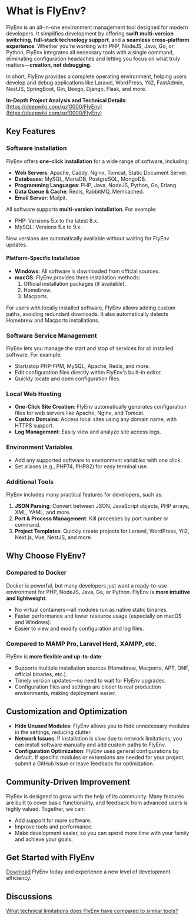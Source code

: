 # What is FlyEnv?

FlyEnv is an all-in-one environment management tool designed for modern developers. It simplifies development by offering **swift multi-version switching**, **full-stack technology support**, and a **seamless cross-platform experience**. Whether you're working with PHP, NodeJS, Java, Go, or Python, FlyEnv integrates all necessary tools with a single command, eliminating configuration headaches and letting you focus on what truly matters—**creation, not debugging**.

In short, FlyEnv provides a complete operating environment, helping users develop and debug applications like Laravel, WordPress, Yii2, FastAdmin, NestJS, SpringBoot, Gin, Beego, Django, Flask, and more.

**In-Depth Project Analysis and Technical Details**: [https://deepwiki.com/xpf0000/FlyEnv](https://deepwiki.com/xpf0000/FlyEnv)

## Key Features

### Software Installation
FlyEnv offers **one-click installation** for a wide range of software, including:

- **Web Servers**: Apache, Caddy, Nginx, Tomcat, Static Document Server.
- **Databases**: MySQL, MariaDB, PostgreSQL, MongoDB.
- **Programming Languages**: PHP, Java, NodeJS, Python, Go, Erlang.
- **Data Queue & Cache**: Redis, RabbitMQ, Memcached.
- **Email Server**: Mailpit.

All software supports **multi-version installation**. For example:
- PHP: Versions 5.x to the latest 8.x.
- MySQL: Versions 5.x to 9.x.

New versions are automatically available without waiting for FlyEnv updates.

#### Platform-Specific Installation
- **Windows**: All software is downloaded from official sources.
- **macOS**: FlyEnv provides three installation methods:
   1. Official installation packages (if available).
   2. Homebrew.
   3. Macports.

For users with locally installed software, FlyEnv allows adding custom paths, avoiding redundant downloads. It also automatically detects Homebrew and Macports installations.

### Software Service Management
FlyEnv lets you manage the start and stop of services for all installed software. For example:
- Start/stop PHP-FPM, MySQL, Apache, Redis, and more.
- Edit configuration files directly within FlyEnv's built-in editor.
- Quickly locate and open configuration files.

### Local Web Hosting
- **One-Click Site Creation**: FlyEnv automatically generates configuration files for web servers like Apache, Nginx, and Tomcat.
- **Custom Domains**: Access local sites using any domain name, with HTTPS support.
- **Log Management**: Easily view and analyze site access logs.

### Environment Variables
- Add any supported software to environment variables with one click.
- Set aliases (e.g., PHP74, PHP82) for easy terminal use.

### Additional Tools
FlyEnv includes many practical features for developers, such as:
1. **JSON Parsing**: Convert between JSON, JavaScript objects, PHP arrays, XML, YAML, and more.
2. **Port & Process Management**: Kill processes by port number or command.
3. **Project Templates**: Quickly create projects for Laravel, WordPress, Yii2, Next.js, Vue, NestJS, and more.


## Why Choose FlyEnv?

### Compared to Docker
Docker is powerful, but many developers just want a ready-to-use environment for PHP, NodeJS, Java, Go, or Python. FlyEnv is **more intuitive and lightweight**:
- No virtual containers—all modules run as native static binaries.
- Faster performance and lower resource usage (especially on macOS and Windows).
- Easier to view and modify configuration and log files.

### Compared to MAMP Pro, Laravel Herd, XAMPP, etc.
FlyEnv is **more flexible and up-to-date**:
- Supports multiple installation sources (Homebrew, Macports, APT, DNF, official binaries, etc.).
- Timely version updates—no need to wait for FlyEnv upgrades.
- Configuration files and settings are closer to real production environments, making deployment easier.

## Customization and Optimization
- **Hide Unused Modules**: FlyEnv allows you to hide unnecessary modules in the settings, reducing clutter.
- **Network Issues**: If installation is slow due to network limitations, you can install software manually and add custom paths to FlyEnv.
- **Configuration Optimization**: FlyEnv uses general configurations by default. If specific modules or extensions are needed for your project, submit a GitHub Issue or leave feedback for optimization.

## Community-Driven Improvement
FlyEnv is designed to grow with the help of its community. Many features are built to cover basic functionality, and feedback from advanced users is highly valued. Together, we can:
- Add support for more software.
- Improve tools and performance.
- Make development easier, so you can spend more time with your family and achieve your goals.

## Get Started with FlyEnv
[Download](/download) FlyEnv today and experience a new level of development efficiency.

## Discussions

[What technical limitations does FlyEnv have compared to similar tools?](https://github.com/xpf0000/FlyEnv/discussions/262)

